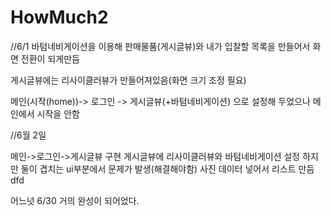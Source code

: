 # HowMuch2
//6/1
바텀네비게이션을 이용해 판매물품(게시글뷰)와 내가 입찰할 목록을 만들어서 화면 전환이 되게만듬

게시글뷰에는 리사이클러뷰가 만들어져있음(화면 크기 조정 필요)

메인(시작(home))-> 로그인 -> 게시글뷰(+바텀네비게이션) 으로 설정해 두었으나 메인에서 시작을 안함

//6월 2일

메인->로그인->게시글뷰 구현
게시글뷰에 리사이클러뷰와 바텀네비게이션 설정
하지만 둘이 겹치는 ui부분에서 문제가 발생(해결해야함)
사진 데이터 넣어서 리스트 만듬dfd


어느넛 6/30
거의 완성이 되어었다. 
